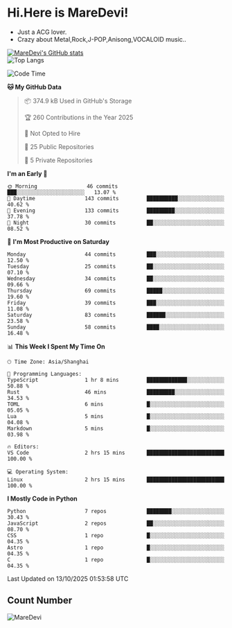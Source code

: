 # Hi.Here is MareDevi!

- Just a ACG lover.
- Crazy about Metal,Rock,J-POP,Anisong,VOCALOID music..

[![MareDevi's GitHub stats](https://github-readme-stats.vercel.app/api?username=MareDevi&show_icons=true&theme=algolia)](https://github.com/anuraghazra/github-readme-stats)  
![Top Langs](https://github-readme-stats.vercel.app/api/top-langs/?username=MareDevi&layout=compact&theme=algolia)

<!--START_SECTION:waka-->
![Code Time](http://img.shields.io/badge/Code%20Time-322%20hrs%2032%20mins-blue)

**🐱 My GitHub Data** 

> 📦 374.9 kB Used in GitHub's Storage 
 > 
> 🏆 260 Contributions in the Year 2025
 > 
> 🚫 Not Opted to Hire
 > 
> 📜 25 Public Repositories 
 > 
> 🔑 5 Private Repositories 
 > 
**I'm an Early 🐤** 

```text
🌞 Morning                46 commits          ███░░░░░░░░░░░░░░░░░░░░░░   13.07 % 
🌆 Daytime                143 commits         ██████████░░░░░░░░░░░░░░░   40.62 % 
🌃 Evening                133 commits         █████████░░░░░░░░░░░░░░░░   37.78 % 
🌙 Night                  30 commits          ██░░░░░░░░░░░░░░░░░░░░░░░   08.52 % 
```
📅 **I'm Most Productive on Saturday** 

```text
Monday                   44 commits          ███░░░░░░░░░░░░░░░░░░░░░░   12.50 % 
Tuesday                  25 commits          ██░░░░░░░░░░░░░░░░░░░░░░░   07.10 % 
Wednesday                34 commits          ██░░░░░░░░░░░░░░░░░░░░░░░   09.66 % 
Thursday                 69 commits          █████░░░░░░░░░░░░░░░░░░░░   19.60 % 
Friday                   39 commits          ███░░░░░░░░░░░░░░░░░░░░░░   11.08 % 
Saturday                 83 commits          ██████░░░░░░░░░░░░░░░░░░░   23.58 % 
Sunday                   58 commits          ████░░░░░░░░░░░░░░░░░░░░░   16.48 % 
```


📊 **This Week I Spent My Time On** 

```text
🕑︎ Time Zone: Asia/Shanghai

💬 Programming Languages: 
TypeScript               1 hr 8 mins         █████████████░░░░░░░░░░░░   50.88 % 
Rust                     46 mins             █████████░░░░░░░░░░░░░░░░   34.53 % 
TOML                     6 mins              █░░░░░░░░░░░░░░░░░░░░░░░░   05.05 % 
Lua                      5 mins              █░░░░░░░░░░░░░░░░░░░░░░░░   04.08 % 
Markdown                 5 mins              █░░░░░░░░░░░░░░░░░░░░░░░░   03.98 % 

🔥 Editors: 
VS Code                  2 hrs 15 mins       █████████████████████████   100.00 % 

💻 Operating System: 
Linux                    2 hrs 15 mins       █████████████████████████   100.00 % 
```

**I Mostly Code in Python** 

```text
Python                   7 repos             ████████░░░░░░░░░░░░░░░░░   30.43 % 
JavaScript               2 repos             ██░░░░░░░░░░░░░░░░░░░░░░░   08.70 % 
CSS                      1 repo              █░░░░░░░░░░░░░░░░░░░░░░░░   04.35 % 
Astro                    1 repo              █░░░░░░░░░░░░░░░░░░░░░░░░   04.35 % 
C                        1 repo              █░░░░░░░░░░░░░░░░░░░░░░░░   04.35 % 
```




 Last Updated on 13/10/2025 01:53:58 UTC
<!--END_SECTION:waka-->

## Count Number
![MareDevi](https://count.getloli.com/get/@maredevi?theme=moebooru-h)  

<!---
MareDevi/MareDevi is a ✨ special ✨ repository because its `README.md` (this file) appears on your GitHub profile.
You can click the Preview link to take a look at your changes.
--->
